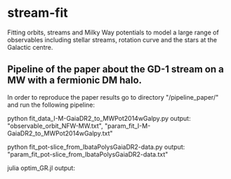 # stream-fit
Fitting orbits, streams and Milky Way potentials to model a large range of observables including stellar streams, rotation curve and the stars at the Galactic centre.

## Pipeline of the paper about the GD-1 stream on a MW with a fermionic DM halo.

In order to reproduce the paper results go to directory "/pipeline_paper/" and run the following pipeline:

python fit_data_I-M-GaiaDR2_to_MWPot2014wGalpy.py
output: "observable_orbit_NFW-MW.txt", "param_fit_I-M-GaiaDR2_to_MWPot2014wGalpy.txt"

python fit_pot-slice_from_IbataPolysGaiaDR2-data.py
output: "param_fit_pot-slice_from_IbataPolysGaiaDR2-data.txt"

julia optim_GR.jl
output:
